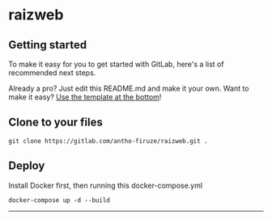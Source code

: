 # raizweb



## Getting started

To make it easy for you to get started with GitLab, here's a list of recommended next steps.

Already a pro? Just edit this README.md and make it your own. Want to make it easy? [Use the template at the bottom](#editing-this-readme)!

## Clone to your files

```
git clone https://gitlab.com/antho-firuze/raizweb.git .
```

## Deploy

Install Docker first, then running this docker-compose.yml
```
docker-compose up -d --build
```

***
